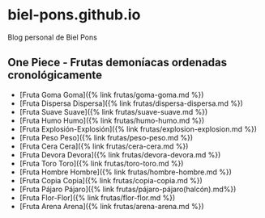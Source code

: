 # biel-pons.github.io

Blog personal de Biel Pons

## One Piece - Frutas demoníacas ordenadas cronológicamente

* [Fruta Goma Goma]({% link frutas/goma-goma.md %})
* [Fruta Dispersa Dispersa]({% link frutas/dispersa-dispersa.md %})
* [Fruta Suave Suave]({% link frutas/suave-suave.md %})
* [Fruta Humo Humo]({% link frutas/humo-humo.md %})
* [Fruta Explosión-Explosión]({% link frutas/explosion-explosion.md %})
* [Fruta Peso Peso]({% link frutas/peso-peso.md %})
* [Fruta Cera Cera]({% link frutas/cera-cera.md %})
* [Fruta Devora Devora]({% link frutas/devora-devora.md %})
* [Fruta Toro Toro]({% link frutas/toro-toro.md %})
* [Fruta Hombre Hombre]({% link frutas/hombre-hombre.md %})
* [Fruta Copia Copia]({% link frutas/copia-copia.md %})
* [Fruta Pájaro Pájaro]({% link frutas/pájaro-pájaro(halcón).md%})
* [Fruta Flor-Flor]({% link frutas/flor-flor.md %})
* [Fruta Arena Arena]({% link frutas/arena-arena.md %})

